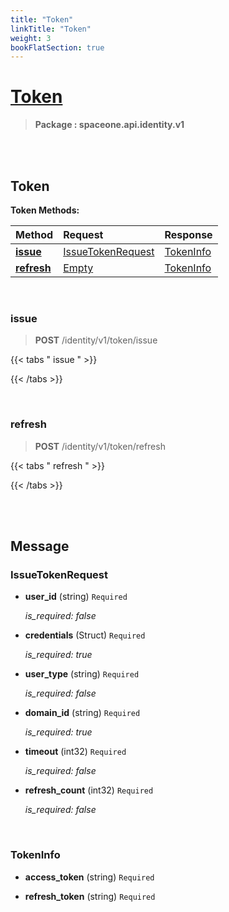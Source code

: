 ```yaml
---
title: "Token"
linkTitle: "Token"
weight: 3
bookFlatSection: true
---
```

# [Token](#Token)



>  **Package : spaceone.api.identity.v1**

<br>
<br>

## Token


**Token Methods:**


| Method | Request | Response |
| :----- | :-------- | :-------- |
| [**issue**](./Token#issue) | [IssueTokenRequest](Token#issuetokenrequest) | [TokenInfo](./Token#tokeninfo) |
| [**refresh**](./Token#refresh) | [Empty](Token#empty) | [TokenInfo](./Token#tokeninfo) |



    
<br>

### issue

> **POST** /identity/v1/token/issue
>




 {{< tabs " issue " >}}




{{< /tabs >}}

    
<br>

### refresh

> **POST** /identity/v1/token/refresh
>




 {{< tabs " refresh " >}}




{{< /tabs >}}

    


<br>
<br>

## Message



### IssueTokenRequest
* **user_id** (string)  `Required` 

  *is_required: false*

    
* **credentials** (Struct)  `Required` 

  *is_required: true*

    
* **user_type** (string)  `Required` 

  *is_required: false*

    
* **domain_id** (string)  `Required` 

  *is_required: true*

    
* **timeout** (int32)  `Required` 

  *is_required: false*

    
* **refresh_count** (int32)  `Required` 

  *is_required: false*

    <br>

### TokenInfo
* **access_token** (string)  `Required` 

    
* **refresh_token** (string)  `Required` 

    <br>
